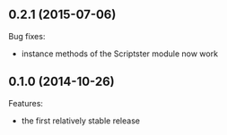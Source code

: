 ## 0.2.1 (2015-07-06)

Bug fixes:

  - instance methods of the Scriptster module now work

## 0.1.0 (2014-10-26)

Features:

  - the first relatively stable release

